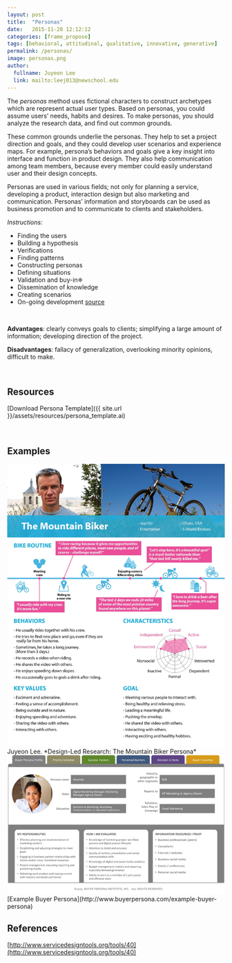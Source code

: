 ```yaml
---
layout: post
title:  "Personas"
date:   2015-11-28 12:12:12
categories: [frame_propose]
tags: [behavioral, attitudinal, qualitative, innovative, generative]
permalink: /personas/
image: personas.png
author:
  fullname: Juyeon Lee
  link: mailto:leej013@newschool.edu
---
```


The *personas* method uses fictional characters to construct archetypes which are represent actual user types. Based on personas, you could assume users’ needs, habits and desires. To make personas, you should analyze the research data, and find out common grounds.

These common grounds underlie the personas. They help to set a project direction and goals, and they could develop user scenarios and experience maps. For example, persona’s behaviors and goals give a key insight into interface and function in product design. They also help communication among team members, because every member could easily understand user and their design concepts.

Personas are used in various fields; not only for planning a service, developing a product, interaction design but also marketing and communication. Personas’ information and storyboards can be used as business promotion and to communicate to clients and stakeholders.

*Instructions:*

* Finding the users
* Building a hypothesis
* Verifications
* Finding patterns
* Constructing personas
* Defining situations
* Validation and buy-in❈
* Dissemination of knowledge
* Creating scenarios
* On-going development
[source](http://personas.dk/?page_id=196)

<br>

**Advantages**: clearly conveys goals to clients; simplifying a large amount of information; developing direction of the project.

**Disadvantages**: fallacy of generalization, overlooking minority opinions, difficult to make.

<br>

## Resources
[Download Persona Template]({{ site.url }}/assets/resources/persona_template.ai)

<br>

## Examples

<img src="/assets/images/personas-1.jpg" alt="Example Persona">
Juyeon Lee. *Design-Led Research: The Mountain Biker Persona*

<br>

<img src="/assets/images/personas-2.png" alt="Example Persona">
[Example Buyer Persona](http://www.buyerpersona.com/example-buyer-persona)

<br>

## References

[http://www.servicedesigntools.org/tools/40](http://www.servicedesigntools.org/tools/40)